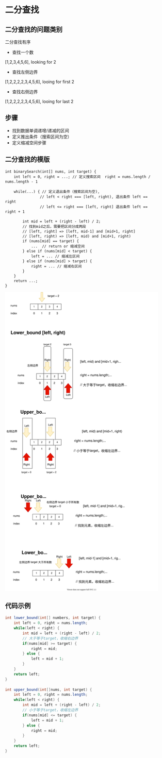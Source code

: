 # 二分查找
## 二分查找的问题类别
二分查找有序

* 查找一个数

[1,2,3,4,5,6], looking for 2

* 查找左侧边界

[1,2,2,2,2,3,4,5,6], looing for first 2

* 查找右侧边界

[1,2,2,2,2,3,4,5,6], looing for last 2

## 步骤
* 找到数据单调递增/递减的区间
* 定义推出条件（搜索区间为空）
* 定义缩减空间步骤

##  二分查找的模版

```
int binarySearch(int[] nums, int target) {
    int left = 0, right = ...; // 定义搜索区间  right = nums.length / nums.length - 1

    while(...) { // 定义退出条件（搜索区间为空), 
                // left < right === [left, right), 退出条件 left == right
                // left <= right === [left, right] 退出条件 left == right + 1

        int mid = left + (right - left) / 2;
        // 找到mid之后，需要把区间分成两段
        // [left, right] => [left, mid-1] and [mid+1, right]
        // [left, right) => [left, mid) and [mid+1, right)
        if (nums[mid] == target) {
            ...  // return or 缩减空间
        } else if (nums[mid] < target) {
            left = ... // 缩减左区间
        } else if (nums[mid] > target) {
            right = ... // 缩减右区间 
        }
    }
    return ...;
}
```

![二分查找](./graphs/binarySearch.drawio.svg)

## 代码示例

```java
int lower_bound(int[] numbers, int target) {
    int left = 0, right = nums.length;
    while(left < right) {
        int mid = left + (right - left) / 2;
        // 大于等于target，收缩右边界
        if(nums[mid] >= target) {
            right = mid;
        } else {
            left = mid + 1;
        }
    }
    return left;
}

int upper_bound(int[]nums, int target) {
    int left = 0, right = nums.length;
    while(left < right) {
        int mid = left + (right - left) / 2;
        // 小于等于target，收缩左边界
        if(nums[mid] <= target) {
            left = mid + 1;
        } else {
            right = mid;
        }
    }
    return left;
}
```




